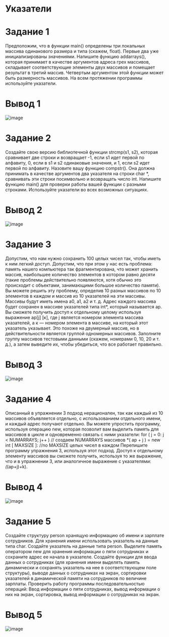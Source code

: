 # Указатели
# Задание 1
Предположим, что в функции main() определены три локальных массива одинакового размера и типа (скажем, float). Первые два уже инициализированы значениями. Напишите функцию addarrays(), которая принимает в качестве аргументов адреса грех массивов, складывает соответствующие элементы двух массивов и помещает результат в третий массив. Четвертым аргументом этой функции может быть размерность массивов. На всем протяжении программы используйте указатели.
# Вывод 1
![image](https://github.com/user-attachments/assets/245532d0-a908-4815-9d7b-b126a5da40ed)

# Задание 2
Создайте свою версию библиотечной функции strcmp(s1, s2), которая сравнивает две строки и возвращает -1, если s1 идет первой по алфавиту, 0, если в s1 и s2 одинаковые значения, и 1, если s2 идет первой по алфавиту. Назовите вашу функцию compstr(). Она должна принимать в качестве аргументов два указателя на строки char *, сравнивать эти строки посимвольно и возвращать число int. Напишите функцию main() для проверки работы вашей функции с разными строками. Используйте указатели во всех возможных ситуациях.
# Вывод 2
![image](https://github.com/user-attachments/assets/6fb34108-8f26-46f7-91bd-11804ba3b149)

# Задание 3
Допустим, что нам нужно сохранить 100 целых чисел так, чтобы иметь к ним легкий доступ. Допустим, что при этом у нас есть проблема: память нашего компьютера так фрагментирована, что может хранить массив, наибольшее количество элементов в котором равно десяти (такие проблемы действительно появляются, хотя обычно это происходит с объектами, занимающими большое количество памяти). Вы можете решить эту проблему, определив 10 разных массивов по 10 элементов в каждом и массив из 10 указателей на эти массивы. Массивы будут иметь имена а0, a1, а2 и т. д. Адрес каждого массива будет сохранен в массиве указателей типа int*, который называется ар. Вы сможете получить доступ к отдельному целому используя выражение ap[j] [к], где j является номером элемента массива указателей, а к — номером элемента в массиве, на который этот указатель указывает. Это похоже на двумерный массив, но в действительности является группой одномерных массивов.
Заполните группу массивов тестовыми данными (скажем, номерами 0, 10, 20 и т. д.), а затем выведите их, чтобы убедиться, что все работает правильно.

# Вывод 3
![image](https://github.com/user-attachments/assets/82c89b5a-b463-4f61-a78b-7ceaba0adef0)

# Задание 4
Описанный в упражнении 3 подход нерационален, так как каждый из 10 массивов объявляется отдельно, с использованием отдельного имени, и каждый адрес получают отдельно. Вы можете упростить программу, используя операцию new, которая позволит вам выделить память для массивов в цикле и одновременно связать с ними указатели:
for ( j = 0: j < NUMARRAYS; j++ )	// создаем NUMARRAYS массивов
*( ар + j ) = new int [ MAXSIZE ]: //no MAXSIZE целых чисел в каждом
Перепишите программу упражнения 3, используя этот подход. Доступ к отдельному элементу массивов вы сможете получить, используя то же выражение, что и в упражнении 3, или аналогичное выражение с указателями: *(*(ap+j)+k).

# Вывод 4
![image](https://github.com/user-attachments/assets/41a39b5e-b83a-483c-b6eb-dbc8bb9a7302)

# Задание 5
Создайте структуру person хранящую информацию об имени и зарплате сотрудников. Для хранения имени использовать указатель на данные типа char. Создайте указатель на данные типа person. Выделите память оператором new для хранения информации о пяти сотрудниках и сохраните адрес ее начала в указателе. Создайте функции для ввода данных о сотрудниках (для хранения имени выделять память динамически и сохранять указатель на нее в соответствующем поле структуры), выводе данных о сотрудниках на экран, сортировки указателей в динамической памяти на сотрудников по величине зарплаты. Проверить работу программы последовательностью операций: Ввод информации о пяти сотрудниках, вывод информации о них на экран, сортировка, вывод информации о сотрудниках на экран.
# Вывод 5
![image](https://github.com/user-attachments/assets/d748bd4e-24fa-4e0e-bcc2-360045d3e678)


